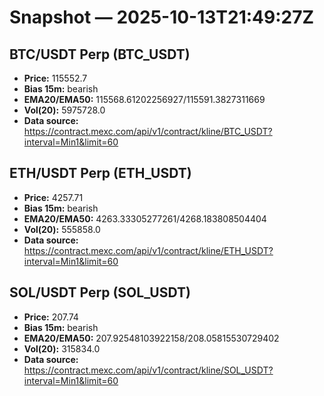 # Snapshot — 2025-10-13T21:49:27Z

## BTC/USDT Perp (BTC_USDT)
- **Price:** 115552.7
- **Bias 15m:** bearish
- **EMA20/EMA50:** 115568.61202256927/115591.3827311669
- **Vol(20):** 5975728.0
- **Data source:** https://contract.mexc.com/api/v1/contract/kline/BTC_USDT?interval=Min1&limit=60

## ETH/USDT Perp (ETH_USDT)
- **Price:** 4257.71
- **Bias 15m:** bearish
- **EMA20/EMA50:** 4263.33305277261/4268.183808504404
- **Vol(20):** 555858.0
- **Data source:** https://contract.mexc.com/api/v1/contract/kline/ETH_USDT?interval=Min1&limit=60

## SOL/USDT Perp (SOL_USDT)
- **Price:** 207.74
- **Bias 15m:** bearish
- **EMA20/EMA50:** 207.92548103922158/208.05815530729402
- **Vol(20):** 315834.0
- **Data source:** https://contract.mexc.com/api/v1/contract/kline/SOL_USDT?interval=Min1&limit=60
